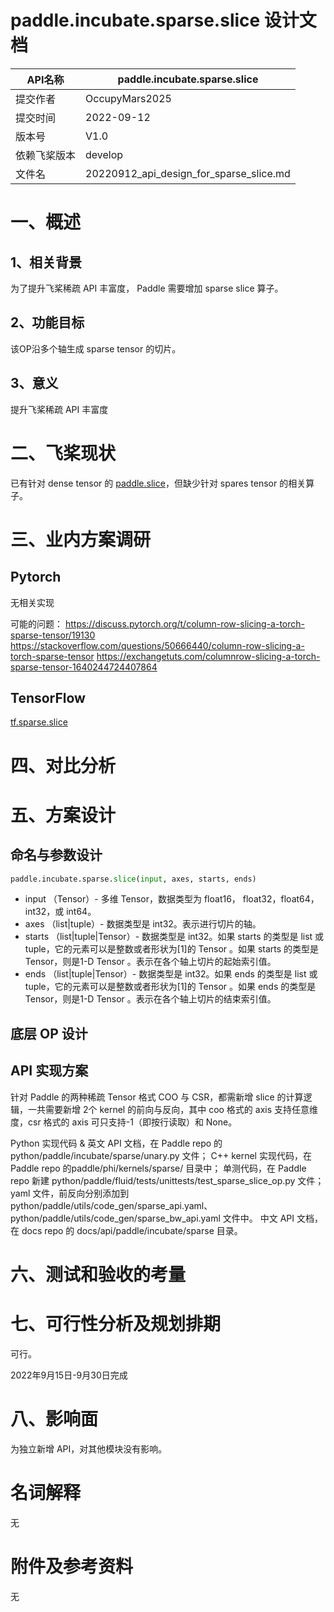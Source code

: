 # paddle.incubate.sparse.slice 设计文档

|API名称 | paddle.incubate.sparse.slice | 
|---|---|
|提交作者 | OccupyMars2025 | 
|提交时间 | 2022-09-12 | 
|版本号   | V1.0 | 
|依赖飞桨版本 | develop | 
|文件名 | 20220912_api_design_for_sparse_slice.md | 

# 一、概述

## 1、相关背景

为了提升飞桨稀疏 API 丰富度， Paddle 需要增加 sparse slice 算子。

## 2、功能目标

该OP沿多个轴生成 sparse tensor 的切片。

## 3、意义

提升飞桨稀疏 API 丰富度

# 二、飞桨现状
已有针对 dense tensor 的 [paddle.slice](https://www.paddlepaddle.org.cn/documentation/docs/zh/api/paddle/slice_cn.html)，但缺少针对 spares tensor 的相关算子。

# 三、业内方案调研

## Pytorch
无相关实现

可能的问题：
https://discuss.pytorch.org/t/column-row-slicing-a-torch-sparse-tensor/19130
https://stackoverflow.com/questions/50666440/column-row-slicing-a-torch-sparse-tensor
https://exchangetuts.com/columnrow-slicing-a-torch-sparse-tensor-1640244724407864



## TensorFlow

[tf.sparse.slice](https://www.tensorflow.org/api_docs/python/tf/sparse/slice)

# 四、对比分析


# 五、方案设计

## 命名与参数设计

```python
paddle.incubate.sparse.slice(input, axes, starts, ends)
```
- input （Tensor）- 多维 Tensor，数据类型为 float16， float32，float64，int32，或 int64。
- axes （list|tuple）- 数据类型是 int32。表示进行切片的轴。
- starts （list|tuple|Tensor）- 数据类型是 int32。如果 starts 的类型是 list 或 tuple，它的元素可以是整数或者形状为[1]的 Tensor 。如果 starts 的类型是 Tensor，则是1-D Tensor 。表示在各个轴上切片的起始索引值。
- ends （list|tuple|Tensor）- 数据类型是 int32。如果 ends 的类型是 list 或 tuple，它的元素可以是整数或者形状为[1]的 Tensor 。如果 ends 的类型是 Tensor，则是1-D Tensor 。表示在各个轴上切片的结束索引值。

## 底层 OP 设计


## API 实现方案

针对 Paddle 的两种稀疏 Tensor 格式 COO 与 CSR，都需新增 slice 的计算逻辑，一共需要新增 2个 kernel 的前向与反向，其中 coo 格式的 axis 支持任意维度，csr 格式的 axis 可只支持-1（即按行读取）和 None。

Python 实现代码 & 英文 API 文档，在 Paddle repo 的 python/paddle/incubate/sparse/unary.py 文件；
C++ kernel 实现代码，在Paddle repo 的paddle/phi/kernels/sparse/ 目录中；
单测代码，在 Paddle repo 新建 python/paddle/fluid/tests/unittests/test_sparse_slice_op.py 文件；
yaml 文件，前反向分别添加到python/paddle/utils/code_gen/sparse_api.yaml、python/paddle/utils/code_gen/sparse_bw_api.yaml 文件中。
中文 API 文档，在 docs repo 的 docs/api/paddle/incubate/sparse 目录。

# 六、测试和验收的考量


# 七、可行性分析及规划排期

可行。

2022年9月15日-9月30日完成


# 八、影响面

为独立新增 API，对其他模块没有影响。

# 名词解释

无

# 附件及参考资料

无
